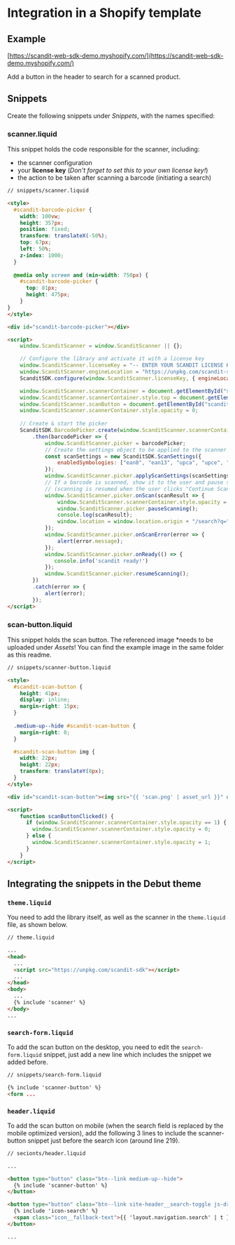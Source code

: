 # Integration in a Shopify template

## Example
[https://scandit-web-sdk-demo.myshopify.com/](https://scandit-web-sdk-demo.myshopify.com/)

Add a button in the header to search for a scanned product.

## Snippets
Create the following snippets under _Snippets_, with the names specified:

### scanner.liquid
This snippet holds the code responsible for the scanner, including:
- the scanner configuration
- your **license key** (_Don't forget to set this to your own license key!_)
- the action to be taken after scanning a barcode (initiating a search)

```html
// snippets/scanner.liquid

<style>
  #scandit-barcode-picker {
	width: 100vw;
    height: 357px;
    position: fixed;
    transform: translateX(-50%);
    top: 67px;
    left: 50%;
    z-index: 1000;
  }
  
  @media only screen and (min-width: 750px) {
    #scandit-barcode-picker {
      top: 81px;
      height: 475px;
    }
}
</style>

<div id="scandit-barcode-picker"></div>

<script>
    window.ScanditScanner = window.ScanditScanner || {};

    // Configure the library and activate it with a license key
    window.ScanditScanner.licenseKey = "-- ENTER YOUR SCANDIT LICENSE KEY HERE --";
    window.ScanditScanner.engineLocation = "https://unpkg.com/scandit-sdk/build"
    ScanditSDK.configure(window.ScanditScanner.licenseKey, { engineLocation: window.ScanditScanner.engineLocation });

    window.ScanditScanner.scannerContainer = document.getElementById("scandit-barcode-picker");
    window.ScanditScanner.scannerContainer.style.top = document.getElementById('shopify-section-header').offsetHeight + 'px';
    window.ScanditScanner.scanButton = document.getElementById("scandit-scan-button");
    window.ScanditScanner.scannerContainer.style.opacity = 0;
  
    // Create & start the picker
    ScanditSDK.BarcodePicker.create(window.ScanditScanner.scannerContainer)
        .then(barcodePicker => {
            window.ScanditScanner.picker = barcodePicker;
            // Create the settings object to be applied to the scanner
            const scanSettings = new ScanditSDK.ScanSettings({
                enabledSymbologies: ["ean8", "ean13", "upca", "upce", "code128", "code39", "code93", "itf"],
            });
            window.ScanditScanner.picker.applyScanSettings(scanSettings);
            // If a barcode is scanned, show it to the user and pause scanning
            // (scanning is resumed when the user clicks "Continue Scanning")
            window.ScanditScanner.picker.onScan(scanResult => {
                window.ScanditScanner.scannerContainer.style.opacity = 0;
                window.ScanditScanner.picker.pauseScanning();
                console.log(scanResult);
                window.location = window.location.origin + "/search?q=" + scanResult.barcodes[0].data;
            });
            window.ScanditScanner.picker.onScanError(error => {
                alert(error.message);
            });
            window.ScanditScanner.picker.onReady(() => {
               console.info('scandit ready!')
            });
            window.ScanditScanner.picker.resumeScanning();
        })
        .catch(error => {
            alert(error);
        });
</script>
```

### scan-button.liquid
This snippet holds the scan button. The referenced image *needs to be uploaded under _Assets_! You can find the example image in the same folder as this readme.

```html
// snippets/scanner-button.liquid

<style>
  #scandit-scan-button {
    height: 41px;
    display: inline;
    margin-right: 15px;
  }
  
  .medium-up--hide #scandit-scan-button {
    margin-right: 0;
  }

  #scandit-scan-button img {
    width: 22px;
    height: 22px;
    transform: translateY(8px);
  }
</style>

<div id="scandit-scan-button"><img src="{{ 'scan.png' | asset_url }}" onclick="scanButtonClicked()"></div>

<script>
    function scanButtonClicked() {
      if (window.ScanditScanner.scannerContainer.style.opacity == 1) {
        window.ScanditScanner.scannerContainer.style.opacity = 0;
      } else {
        window.ScanditScanner.scannerContainer.style.opacity = 1;
      }
    }
</script>
```

## Integrating the snippets in the Debut theme

### `theme.liquid`
You need to add the library itself, as well as the scanner in the `theme.liquid` file, as shown below.

```html
// theme.liquid

...
<head>
  ...
  <script src="https://unpkg.com/scandit-sdk"></script>
  ...
</head>
<body>
  ...
  {% include 'scanner' %}
</body>
...
```

### `search-form.liquid`
To add the scan button on the desktop, you need to edit the `search-form.liquid` snippet, just add a new line which includes the snippet we added before.

```html
// snippets/search-form.liquid

{% include 'scanner-button' %}
<form ...
```

### `header.liquid`
To add the scan button on mobile (when the search field is replaced by the mobile optimized version), add the following 3 lines
to include the scanner-button snippet just before the search icon (around line 219).

```html
// secionts/header.liquid

...

<button type="button" class="btn--link medium-up--hide">
  {% include 'scanner-button' %}
</button>

<button type="button" class="btn--link site-header__search-toggle js-drawer-open-top medium-up--hide">
  {% include 'icon-search' %}
  <span class="icon__fallback-text">{{ 'layout.navigation.search' | t }}</span>
</button>

...
```
